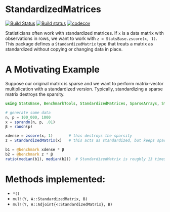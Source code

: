 # StandardizedMatrices

[![Build Status](https://travis-ci.org/joshday/StandardizedMatrices.jl.svg?branch=master)](https://travis-ci.org/joshday/StandardizedMatrices.jl)
[![Build status](https://ci.appveyor.com/api/projects/status/xmouaoa7xal6n4gq?svg=true)](https://ci.appveyor.com/project/joshday/standardizedmatrices-jl)
[![codecov](https://codecov.io/gh/joshday/StandardizedMatrices.jl/branch/master/graph/badge.svg)](https://codecov.io/gh/joshday/StandardizedMatrices.jl)



Statisticians often work with standardized matrices.  If `x` is a data matrix with observations in rows, we want to work with `z = StatsBase.zscore(x, 1)`.  This package defines a `StandardizedMatrix` type that treats a matrix as standardized without copying or changing data in place.

# A Motivating Example

Suppose our original matrix is sparse and we want to perform matrix-vector multiplication with a standardized version.  Typically, standardizing a sparse matrix destroys the sparsity.

```julia
using StatsBase, BenchmarkTools, StandardizedMatrices, SparseArrays, Statistics

# generate some data
n, p = 100_000, 1000
x = sprandn(n, p, .01)
β = randn(p)

xdense = zscore(x, 1)		# this destroys the sparsity
z = StandardizedMatrix(x)	# this acts as standardized, but keeps sparse benefits

b1 = @benchmark xdense * β
b2 = @benchmark z * β
ratio(median(b1), median(b2))  # StandardizedMatrix is roughly 13 times faster
```


# Methods implemented:

- `*()`
- `mul!(Y, A::StandardizedMatrix, B)`
- `mul!(Y, A::Adjoint{<:StandardizedMatrix}, B)`
